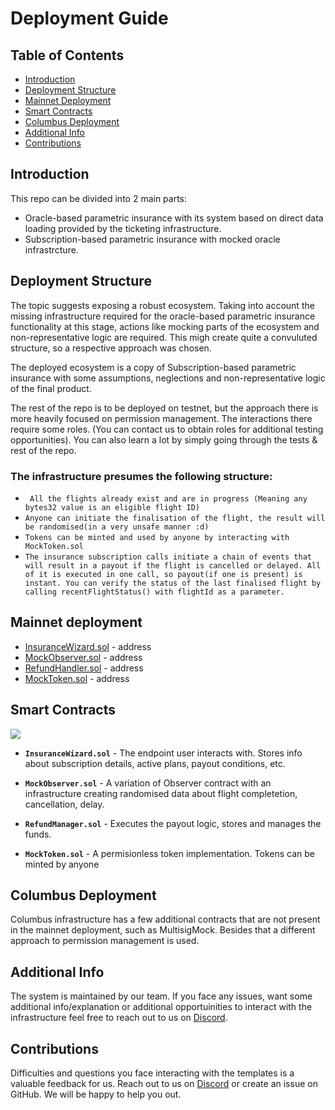 # Deployment Guide

## Table of Contents

- [Introduction](#introduction)
- [Deployment Structure](#deployment-structure)
- [Mainnet Deployment](#mainnet-deployment)
- [Smart Contracts](#smart-contracts)
- [Columbus Deployment](#columbus-deployment)
- [Additional Info](#additional-info)
- [Contributions](#contributions)

## Introduction

This repo can be divided into 2 main parts: 
- Oracle-based parametric insurance with its system based on direct data loading provided by the ticketing infrastructure.
- Subscription-based parametric insurance with mocked oracle infrastrcture.

## Deployment Structure

The topic suggests exposing a robust ecosystem. Taking into account the missing infrastructure required for the oracle-based parametric insurance functionality at this stage, actions like mocking parts of the ecosystem and non-representative logic are required. This migh create quite a convuluted structure, so a respective approach was chosen.

The deployed ecosystem is a copy of Subscription-based parametric insurance with some assumptions, neglections and non-representative logic of the final product. 

The rest of the repo is to be deployed on testnet, but the approach there is more heavily focused on permission management. The interactions there require some roles. (You can contact us to obtain roles for additional testing opportunities). You can also learn a lot by simply going through the tests & rest of the repo.

### The infrastructure presumes the following structure:

- ` All the flights already exist and are in progress (Meaning any bytes32 value is an eligible flight ID)`
- `Anyone can initiate the finalisation of the flight, the result will be randomised(in a very unsafe manner :d)`
- `Tokens can be minted and used by anyone by interacting with MockToken.sol`
- `The insurance subscription calls initiate a chain of events that will result in a payout if the flight is cancelled or delayed. All of it is executed in one call, so payout(if one is present) is instant. You can verify the status of the last finalised flight by calling recentFlightStatus() with flightId as a parameter.`


## Mainnet deployment

- [InsuranceWizard.sol](r) - address
- [MockObserver.sol](d) - address
- [RefundHandler.sol](d) - address
- [MockToken.sol](pu) - address

## Smart Contracts

<image src=https://github.com/juuroudojo/images/blob/main/Diao.png />

- **`InsuranceWizard.sol`** - The endpoint user interacts with. Stores info about subscription details, active plans, payout conditions, etc.

- **`MockObserver.sol`** - A variation of Observer contract with an infrastructure creating randomised data about flight completetion, cancellation, delay.

- **`RefundManager.sol`** - Executes the payout logic, stores and manages the funds.

- **`MockToken.sol`** - A permisionless token implementation. Tokens can be minted by anyone

## Columbus Deployment

Columbus infrastructure has a few additional contracts that are not present in the mainnet deployment, such as MultisigMock. Besides that a different approach to permission management is used. 


## Additional Info

The system is maintained by our team. If you face any issues, want some additional info/explanation or additional opportuinities to interact with the infrastructure feel free to reach out to us on [Discord](https://discord.gg/).

## Contributions

Difficulties and questions you face interacting with the templates is a valuable feedback for us. Reach out to us on [Discord](https://discord.gg/) or create an issue on GitHub. We will be happy to help you out.
